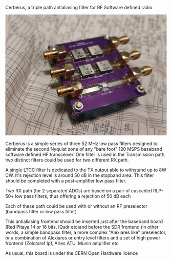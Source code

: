 Cerberus, a triple path antialiasing filter for RF Software defined radio

![Cerberus, the 2 RX, 1 TX 52 MHz low path antialiasing filter ](https://github.com/F6ITU/antialiasing_filter/blob/main/Pictures_schematic/Cerbere.jpg)

Cerberus is a simple series of three 52 MHz low pass filters designed to eliminate the second Nyquist zone of any "bare foot" 
120 MSPS baseband software defined HF transceiver. One filter is used in the Transmission path, two distinct filters could be used for 
two different RX path.

A single LTCC filter is dedicated to the TX output able to withstand up to 8W CW. It's rejection level is around 50 dB in the stopband area.
This filter should be  completed with a post-amplifier low pass filter. 

Two RX path (for 2 separated ADCs) are based on a pair of cascaded RLP-50+ low pass filters, thus offering a rejection of 50 dB each

Each of these path could be used with or without an RF preselector (bandpass filter or low pass filter) 

This antialiasing frontend should be inserted just after the baseband board (Red Pitaya 14 or 16 bits, IQsdr etc)and before 
the SDR frontend (in other words, a simple bandpass filter, a more complex "Alexiares like" preselector, or a combination of 
Alexiares or entry level filters and a set of high power frontend (Zolotaref lpf, Aries ATU, Munin amplifier etc


As usual, this board is under the CERN Open Hardware licence

